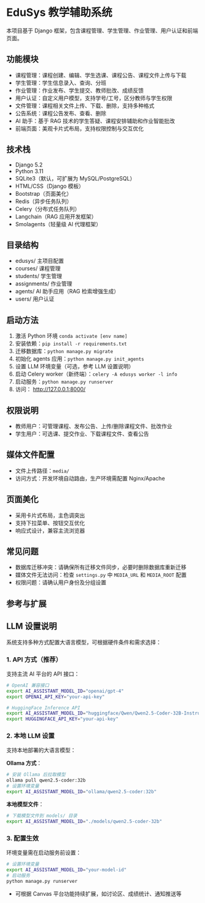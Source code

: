# EduSys 教学辅助系统

本项目基于 Django 框架，包含课程管理、学生管理、作业管理、用户认证和前端页面。

## 功能模块
- 课程管理：课程创建、编辑、学生选课、课程公告、课程文件上传与下载
- 学生管理：学生信息录入、查询、分班
- 作业管理：作业发布、学生提交、教师批改、成绩反馈
- 用户认证：自定义用户模型，支持学号/工号，区分教师与学生权限
- 文件管理：课程相关文件上传、下载、删除，支持多种格式
- 公告系统：课程公告发布、查看、删除
- AI 助手：基于 RAG 技术的学生答疑、课程安排辅助和作业智能批改
- 前端页面：美观卡片式布局，支持权限控制与交互优化

## 技术栈
 - Django 5.2
 - Python 3.11
 - SQLite3（默认，可扩展为 MySQL/PostgreSQL）
 - HTML/CSS（Django 模板）
 - Bootstrap（页面美化）
 - Redis（异步任务队列）
 - Celery（分布式任务队列）
 - Langchain（RAG 应用开发框架）
 - Smolagents（轻量级 AI 代理框架）

## 目录结构
- edusys/ 主项目配置
- courses/ 课程管理
- students/ 学生管理
- assignments/ 作业管理
- agents/ AI 助手应用（RAG 检索增强生成）
- users/ 用户认证

## 启动方法
1. 激活 Python 环境 `conda activate [env name]`
2. 安装依赖：`pip install -r requirements.txt`
3. 迁移数据库：`python manage.py migrate`
4. 初始化 agents 应用：`python manage.py init_agents`
5. 设置 LLM 环境变量（可选，参考 LLM 设置说明）
6. 启动 Celery worker（新终端）：`celery -A edusys worker -l info`
7. 启动服务：`python manage.py runserver`
8. 访问： http://127.0.0.1:8000/


## 权限说明

- 教师用户：可管理课程、发布公告、上传/删除课程文件、批改作业
- 学生用户：可选课、提交作业、下载课程文件、查看公告

## 媒体文件配置

- 文件上传路径：`media/`
- 访问方式：开发环境自动路由，生产环境需配置 Nginx/Apache

## 页面美化

- 采用卡片式布局，主色调突出
- 支持下拉菜单、按钮交互优化
- 响应式设计，兼容主流浏览器

## 常见问题

- 数据库迁移冲突：请确保所有迁移文件同步，必要时删除数据库重新迁移
- 媒体文件无法访问：检查 `settings.py` 中 `MEDIA_URL` 和 `MEDIA_ROOT` 配置
- 权限问题：请确认用户身份及分组设置

## 参考与扩展

## LLM 设置说明

系统支持多种方式配置大语言模型，可根据硬件条件和需求选择：

### 1. API 方式（推荐）
支持主流 AI 平台的 API 接口：
```bash
# OpenAI 兼容接口
export AI_ASSISTANT_MODEL_ID="openai/gpt-4"
export OPENAI_API_KEY="your-api-key"

# HuggingFace Inference API
export AI_ASSISTANT_MODEL_ID="huggingface/Qwen/Qwen2.5-Coder-32B-Instruct"
export HUGGINGFACE_API_KEY="your-api-key"
```

### 2. 本地 LLM 设置
支持本地部署的大语言模型：

**Ollama 方式**：
```bash
# 安装 Ollama 后拉取模型
ollama pull qwen2.5-coder:32b
# 设置环境变量
export AI_ASSISTANT_MODEL_ID="ollama/qwen2.5-coder:32b"
```

**本地模型文件**：
```bash
# 下载模型文件到 models/ 目录
export AI_ASSISTANT_MODEL_ID="./models/qwen2.5-coder-32b"
```

### 3. 配置生效
环境变量需在启动服务前设置：
```bash
# 设置环境变量
export AI_ASSISTANT_MODEL_ID="your-model-id"
# 启动服务
python manage.py runserver
```
- 可根据 Canvas 平台功能持续扩展，如讨论区、成绩统计、通知推送等

